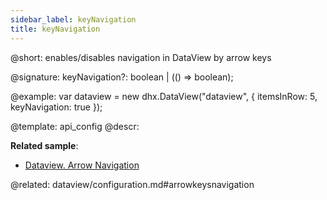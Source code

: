 ```yaml
---
sidebar_label: keyNavigation
title: keyNavigation
---          
```


@short: enables/disables navigation in DataView by arrow keys

@signature: keyNavigation?: boolean | (() => boolean);

@example: 
var dataview = new dhx.DataView("dataview", {
    itemsInRow: 5, 
    keyNavigation: true
});


@template:	api_config
@descr: 


**Related sample**:
- [Dataview. Arrow Navigation](https://snippet.dhtmlx.com/u7mgoly9)

@related:
dataview/configuration.md#arrowkeysnavigation

